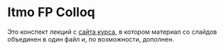 # Itmo FP Colloq

Это конспект лекций с [сайта курса](https://slides.com/fp-ctd/), в котором материал со слайдов объединен в один файл и, по возможности, дополнен.
